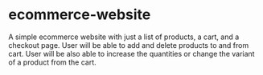 # ecommerce-website
A simple ecommerce website with just a list of products, a cart, and a checkout page.
User will be able to add and delete products to and from cart.
User will be also able to increase the quantities or change the variant of a product from the cart.